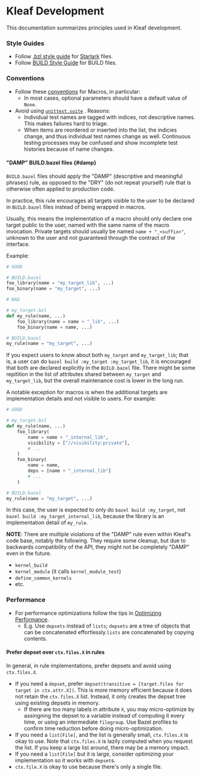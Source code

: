 # Kleaf Development

This documentation summarizes principles used in Kleaf development.

### Style Guides

* Follow [.bzl style guide](https://bazel.build/rules/bzl-style) for
  [Starlark](https://bazel.build/rules/language) files.
* Follow [BUILD Style Guide](https://bazel.build/build/style-guide) for BUILD
  files.

### Conventions

* Follow these [conventions](https://bazel.build/extending/macros#conventions)
  for Macros, in particular:
  * In most cases, optional parameters should have a default value of `None`.
* Avoid using
  [`unittest.suite`](https://github.com/bazelbuild/bazel-skylib/blob/main/docs/unittest_doc.md#unittestsuite)
  . Reasons:
  * Individual test names are tagged with indices, not descriptive names. This
    makes failures hard to triage.
  * When items are reordered or inserted into the list, the indicies change,
    and thus individual test names change as well. Continuous testing processes
    may be confused and show incomplete test histories because of name changes.

#### "DAMP" BUILD.bazel files {#damp}

`BUILD.bazel` files should apply the "DAMP" (descriptive and meaningful
phrases) rule, as opposed to the "DRY" (do not repeat yourself) rule that is
otherwise often applied to production code.

In practice, this rule encourages all targets visible to the user to be
declared in `BUILD.bazel` files instead of being wrapped in macros.

Usually, this means the implementation of a macro should only declare one
target public to the user, named with the same name of the macro
invocation. Private targets should usually be named `name + "_<suffix>"`,
unknown to the user and not guaranteed through the contract of the interface.

Example:

```py
# GOOD

# BUILD.bazel
foo_library(name = "my_target_lib", ...)
foo_binary(name = "my_target", ...)
```

```py
# BAD

# my_target.bzl
def my_rule(name, ...)
    foo_library(name = name + "_lib", ...)
    foo_binary(name = name, ...)

# BUILD.bazel
my_rule(name = "my_target", ...)
```

If you expect users to know about both `my_target` and `my_target_lib`; that
is, a user can do `bazel build :my_target :my_target_lib`, it is
encouraged that both are declared explicitly in the `BUILD.bazel` file. There
might be some repitition in the list of attributes shared between `my_target`
and `my_target_lib`, but the overall maintenance cost is lower in the long run.

A notable exception for macros is when the additional targets are implementation
details and not visible to users. For example:

```py
# GOOD

# my_target.bzl
def my_rule(name, ...)
    foo_library(
        name = name + "_internal_lib",
        visibility = ["//visibility:private"],
        # ...
    )
    foo_binary(
        name = name,
        deps = [name + "_internal_lib"]
        # ...
    )

# BUILD.bazel
my_rule(name = "my_target", ...)
```

In this case, the user is expected to only do `bazel build :my_target`,
not `bazel build :my_target_internal_lib`, because the library is an
implementation detail of `my_rule`.

**NOTE**: There are multiple violations of the "DAMP" rule even within
Kleaf's code base, notably the following. They require some cleanup, but
due to backwards compatibility of the API, they might not be completely
"DAMP" even in the future.

- `kernel_build`
- `kernel_module` (it calls `kernel_module_test`)
- `define_common_kernels`
- etc.

### Performance

* For performance optimizations follow the tips in
  [Optimizing Performance](https://bazel.build/rules/performance).
  * E.g. Use `depsets` instead of `lists`; `depsets` are a tree of objects that
  can be concatenated effortlessly.`lists` are concatenated by copying contents.

#### Prefer depset over `ctx.files.X` in rules

In general, in rule implementations, prefer depsets and avoid using `ctx.files.X`.

- If you need a `depset`, prefer
  `depset(transitive = [target.files for target in ctx.attr.X])`. This is more
  memory efficient because it does not retain the `ctx.files.X` list.
  Instead, it only creates the depset tree using existing depsets in memory.
  - If there are too many labels in attribute `X`, you may micro-optimize by
    assingning the depset to a variable instead of computing it every time,
    or using an intermediate `filegroup`. Use Bazel profiles to confirm time
    reduction before doing micro-optimization.
- If you need a `list[File]`, and the list is generally small, `ctx.files.X`
  is okay to use. Note that `ctx.files.X` is lazily computed when you request
  the list. If you keep a large list around, there may be a memory impact.
- If you need a `list[File]` but it is large, consider optimizing your
  implementation so it works with `depset`s.
- `ctx.file.X` is okay to use because there's only a single file.

